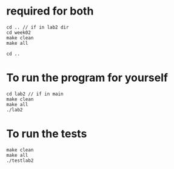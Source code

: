 # required for both 
```
cd .. // if in lab2 dir 
cd week02 
make clean 
make all

cd .. 
```

# To run the program for yourself 
```
cd lab2 // if in main
make clean 
make all 
./lab2
```
# To run the tests 
```
make clean 
make all 
./testlab2
```
